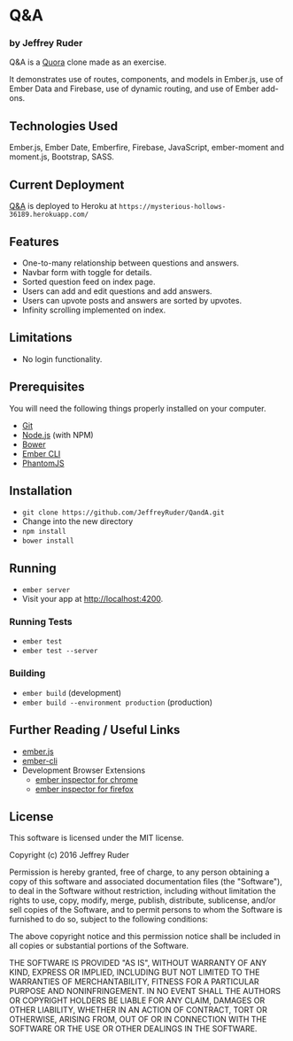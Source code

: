# Q&A
### by Jeffrey Ruder

Q&A is a [Quora](http://quora.com) clone made as an exercise.

It demonstrates use of routes, components, and models in Ember.js, use of Ember Data and Firebase, use of dynamic routing, and use of Ember add-ons.

## Technologies Used

Ember.js, Ember Date, Emberfire, Firebase, JavaScript, ember-moment and moment.js, Bootstrap, SASS.

## Current Deployment

[Q&A](https://mysterious-hollows-36189.herokuapp.com/) is deployed to Heroku at `https://mysterious-hollows-36189.herokuapp.com/`

## Features

* One-to-many relationship between questions and answers.
* Navbar form with toggle for details.
* Sorted question feed on index page.
* Users can add and edit questions and add answers.
* Users can upvote posts and answers are sorted by upvotes.
* Infinity scrolling implemented on index.

## Limitations

* No login functionality.

## Prerequisites

You will need the following things properly installed on your computer.

* [Git](http://git-scm.com/)
* [Node.js](http://nodejs.org/) (with NPM)
* [Bower](http://bower.io/)
* [Ember CLI](http://www.ember-cli.com/)
* [PhantomJS](http://phantomjs.org/)

## Installation

* `git clone https://github.com/JeffreyRuder/QandA.git`
* Change into the new directory
* `npm install`
* `bower install`

## Running

* `ember server`
* Visit your app at [http://localhost:4200](http://localhost:4200).

### Running Tests

* `ember test`
* `ember test --server`

### Building

* `ember build` (development)
* `ember build --environment production` (production)

## Further Reading / Useful Links

* [ember.js](http://emberjs.com/)
* [ember-cli](http://www.ember-cli.com/)
* Development Browser Extensions
  * [ember inspector for chrome](https://chrome.google.com/webstore/detail/ember-inspector/bmdblncegkenkacieihfhpjfppoconhi)
  * [ember inspector for firefox](https://addons.mozilla.org/en-US/firefox/addon/ember-inspector/)

## License

This software is licensed under the MIT license.

Copyright (c) 2016 Jeffrey Ruder

Permission is hereby granted, free of charge, to any person obtaining a copy of this software and associated documentation files (the "Software"), to deal in the Software without restriction, including without limitation the rights to use, copy, modify, merge, publish, distribute, sublicense, and/or sell copies of the Software, and to permit persons to whom the Software is furnished to do so, subject to the following conditions:

The above copyright notice and this permission notice shall be included in all copies or substantial portions of the Software.

THE SOFTWARE IS PROVIDED "AS IS", WITHOUT WARRANTY OF ANY KIND, EXPRESS OR IMPLIED, INCLUDING BUT NOT LIMITED TO THE WARRANTIES OF MERCHANTABILITY, FITNESS FOR A PARTICULAR PURPOSE AND NONINFRINGEMENT. IN NO EVENT SHALL THE AUTHORS OR COPYRIGHT HOLDERS BE LIABLE FOR ANY CLAIM, DAMAGES OR OTHER LIABILITY, WHETHER IN AN ACTION OF CONTRACT, TORT OR OTHERWISE, ARISING FROM, OUT OF OR IN CONNECTION WITH THE SOFTWARE OR THE USE OR OTHER DEALINGS IN THE SOFTWARE.
